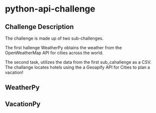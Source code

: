 # python-api-challenge

## Challenge Description

The challenge is made up of two sub-challenges. 

The first hallenge WeatherPy obtains the weather from the OpenWeatherMap API for cities across the world.
 
 The second task, utilizes the data from the first sub_cahallenge as a CSV. The challange locates hotels using the a Geoapify API for Cities to plan a vacation!

## WeatherPy

## VacationPy
